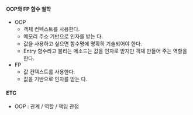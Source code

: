 #### OOP와 FP 함수 철학
- OOP
  - 객체 컨텍스트를 사용한다.
  - 메모리 주소 기반으로 인자를 받는 다.
  - 값을 사용하고 싶으면 함수명에 명확히 기술되어야 한다.
  - Entry 함수라고 불리는 메소드는 값을 인자로 받지만 객체 만들어 주는 역할을 한다.
- FP
  - 값 컨텍스트를 사용한다.
  - 값을 기반으로 인자를 받는 다.

#### ETC
* OOP : 관계 / 역할 / 책임 관점